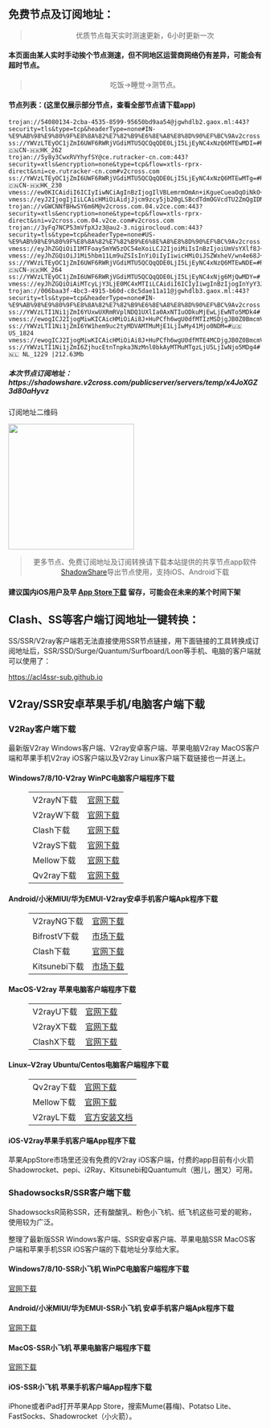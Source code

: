 
<h2>免费节点及订阅地址：</h2>
<blockquote>
<p style="text-align: center;">优质节点每天实时测速更新，6小时更新一次</p>
</blockquote>
<h4>本页面由某人实时手动挨个节点测速，但不同地区运营商网络仍有差异，可能会有超时节点。</h4>
<blockquote>
<p style="text-align: center;">吃饭->睡觉->测节点。</p>
</blockquote>
<h4>节点列表：(这里仅展示部分节点，查看全部节点请下载app)</h4>

```ss://YWVzLTEyOC1jZmI6UWF6RWRjVGdiMTU5QCQqQDE0LjI5LjEyNC4xNjg6MjQwNzM=#Relay_🇨🇳CN-🇹🇼TW_250
trojan://54080134-2cba-4535-8599-95650bd9aa54@jgwhdlb2.gaox.ml:443?security=tls&type=tcp&headerType=none#IN-%E9%AB%98%E9%80%9F%E8%8A%82%E7%82%B9%E6%8E%A8%E8%8D%90%EF%BC%9Av2cross.com
ss://YWVzLTEyOC1jZmI6UWF6RWRjVGdiMTU5QCQqQDE0LjI5LjEyNC4xNzQ6MTEwMDI=#Relay_🇨🇳CN-🇭🇰HK_262
trojan://5y8y3CwxRVYhyfSY@ce.rutracker-cn.com:443?security=xtls&encryption=none&type=tcp&flow=xtls-rprx-direct&sni=ce.rutracker-cn.com#v2cross.com
ss://YWVzLTEyOC1jZmI6UWF6RWRjVGdiMTU5QCQqQDE0LjI5LjEyNC4xNzQ6MTEwMTg=#Relay_🇨🇳CN-🇭🇰HK_230
vmess://ew0KICAidiI6ICIyIiwNCiAgInBzIjogIlVBLemrmOmAn+iKgueCueaOqOiNkO+8mnYyY3Jvc3MuY29tIiwNCiAgImFkZCI6ICI0MjJ3a2wuZmFuczgueHl6IiwNCiAgInBvcnQiOiAiNDQzIiwNCiAgImlkIjogIjdmNGZmMmUxLWMwOGYtMzViZC1hZmU3LTRhNmEzODY5MDdhYSIsDQogICJhaWQiOiAiMiIsDQogICJzY3kiOiAiYXV0byIsDQogICJuZXQiOiAid3MiLA0KICAidHlwZSI6ICJub25lIiwNCiAgImhvc3QiOiAiNDIyd2tsLmZhbnM4Lnh5eiIsDQogICJwYXRoIjogIi9yYXkiLA0KICAidGxzIjogInRscyIsDQogICJzbmkiOiAiIiwNCiAgImFscG4iOiAiIg0KfQ==
vmess://eyJ2IjogIjIiLCAicHMiOiAidjJjcm9zcy5jb20gLSBcdTdmOGVcdTU2ZmQgIDMiLCAiYWRkIjogIjE1NS4yNDguMTYyLjIxIiwgInBvcnQiOiAiNDQzIiwgInR5cGUiOiAibm9uZSIsICJpZCI6ICI3NDU0MDk3Zi0xNWZiLTQ0YmItOWU1OS1lMWZkZDFhYzAzYTUiLCAiYWlkIjogIjAiLCAibmV0IjogInRjcCIsICJwYXRoIjogIi8iLCAiaG9zdCI6ICJ2cG4uMTZ2cG4udG9wIiwgInRscyI6ICIifQ==
trojan://vGWCNNfBHwSY6m6M@v2cross.com.04.v2ce.com:443?security=xtls&encryption=none&type=tcp&flow=xtls-rprx-direct&sni=v2cross.com.04.v2ce.com#v2cross.com
trojan://3yFq7NCP53mVfpXJz3@au2-3.nigirocloud.com:443?security=tls&type=tcp&headerType=none#US-%E9%AB%98%E9%80%9F%E8%8A%82%E7%82%B9%E6%8E%A8%E8%8D%90%EF%BC%9Av2cross.com
vmess://eyJhZGQiOiI1MTFoay5mYW5zOC54eXoiLCJ2IjoiMiIsInBzIjoiUmVsYXlf8J+HqPCfh6ZDQS3wn4eo8J+HpkNBXzE5NiIsInBvcnQiOjgwLCJpZCI6IjdmNGZmMmUxLWMwOGYtMzViZC1hZmU3LTRhNmEzODY5MDdhYSIsImFpZCI6IjIiLCJuZXQiOiJ3cyIsInR5cGUiOiIiLCJob3N0IjoiNTExaGsuZmFuczgueHl6IiwicGF0aCI6Ii9yYXkiLCJ0bHMiOiJ0bHMifQ==
vmess://eyJhZGQiOiJ1Mi5hbm11Lm9uZSIsInYiOiIyIiwicHMiOiJSZWxheV/wn4e68J+HuFVTLfCfh7rwn4e4VVNfMjY1OSIsInBvcnQiOjE2MTYxLCJpZCI6IjkxOWFjODE1LTE3NzYtNDdmZS04YjU0LTUwOGVmNGYzOTQyMSIsImFpZCI6IjAiLCJuZXQiOiJ0Y3AiLCJ0eXBlIjoiIiwiaG9zdCI6InUyLmFubXUub25lIiwicGF0aCI6Ii8iLCJ0bHMiOiJ0bHMifQ==
ss://YWVzLTEyOC1jZmI6UWF6RWRjVGdiMTU5QCQqQDE0LjI5LjEyNC4xNzQ6MTEwNDE=#Relay_🇨🇳CN-🇭🇰HK_264
ss://YWVzLTEyOC1jZmI6UWF6RWRjVGdiMTU5QCQqQDE0LjI5LjEyNC4xNjg6MjQwMDY=#
vmess://eyJhZGQiOiAiMTcyLjY3LjE0MC4xMTIiLCAidiI6ICIyIiwgInBzIjogInYyY3Jvc3MuY29tIC0gXHU3ZjhlXHU1NmZkQ2xvdWRGbGFyZVx1ODI4Mlx1NzBiOSA0NSIsICJwb3J0IjogNDQzLCAiaWQiOiAiNGFjMDYxODMtZmVjYS00OGY4LTlmN2QtMzM1NWJkOTUwZTJhIiwgImFpZCI6ICIwIiwgIm5ldCI6ICJ3cyIsICJ0eXBlIjogIiIsICJob3N0IjogInl6amQwMS11Ymx1YmV1LmtveWViLmFwcCIsICJwYXRoIjogIi8iLCAidGxzIjogInRscyJ9
trojan://006baa3f-4bc3-4915-b60d-c8c5dae11a11@jgwhdlb3.gaox.ml:443?security=tls&type=tcp&headerType=none#IN-%E9%AB%98%E9%80%9F%E8%8A%82%E7%82%B9%E6%8E%A8%E8%8D%90%EF%BC%9Av2cross.com
ss://YWVzLTI1Ni1jZmI6YUxwUXRmRVplNDQ1UXlIa0AxNTIuODkuMjEwLjEwNTo5MDk4#
vmess://ewogICJ2IjogMiwKICAicHMiOiAi8J+HuPCfh6wgU0dfMTIzMSDjgJB0Z0BmcmVldnBuOOOAkSA4LjQ4TWIiLAogICJhZGQiOiAiMTI5LjIyNi4yMTYuNCIsCiAgInBvcnQiOiAzNTU2MiwKICAiaWQiOiAiNDg0MDliYmQtYTllZS00ZDllLWY3MjUtNGM4MWNjMGQ1MDA5IiwKICAiYWlkIjogMCwKICAibmV0IjogInRjcCIsCiAgImhvc3QiOiAiIiwKICAicGF0aCI6ICIvd3MiLAogICJ0eXBlIjogIm5vbmUiLAogICJ0bHMiOiAiIiwKICAic25pIjogIiIsCiAgInNjeSI6ICJhdXRvIgp9
ss://YWVzLTI1Ni1jZmI6YW1hem9uc2tyMDVAMTMuMjE1LjIwMy41Mjo0NDM=#🇺🇸US_1824
vmess://ewogICJ2IjogMiwKICAicHMiOiAi8J+HuPCfh6wgU0dfMTE4MCDjgJB0Z0BmcmVldnBuOOOAkTExLjY1TWIiLAogICJhZGQiOiAiMTI5LjIyNi45NC4xMzQiLAogICJwb3J0IjogMzExNDksCiAgImlkIjogIjg4MzU1N2YyLTg4YzktNDk2My1iZDBlLTIwODMzNTNmNzkwMSIsCiAgImFpZCI6IDAsCiAgIm5ldCI6ICJ0Y3AiLAogICJob3N0IjogIiIsCiAgInBhdGgiOiAiLyIsCiAgInR5cGUiOiAibm9uZSIsCiAgInRscyI6ICIiLAogICJzbmkiOiAiIiwKICAic2N5IjogImF1dG8iCn0=
ss://YWVzLTI1Ni1jZmI6ZjhucEtnTnpka3NzMnl0bkAyMTMuMTgzLjU5LjIwNjo5MDg4#🇳🇱 NL_1229 |212.63Mb
```
<h5>本次节点订阅地址：https://shadowshare.v2cross.com/publicserver/servers/temp/x4JoXGZ3d80aHyvz</h5>
<p>订阅地址二维码</p>
<img src='http://shadowshare.v2cross.com/qrcode.png' width=250 height=250>
<blockquote style='text-align: center;'>更多节点、免费订阅地址及订阅转换请下载本站提供的共享节点app软件<a href='https://shadowshare.v2cross.com'>ShadowShare</a>导出节点使用，支持iOS、Android下载</blockquote>
<h4>建议国内iOS用户及早 <a href='https://apps.apple.com/cn/app/shadowshare/id1612647259'>App Store下载</a> 留存，可能会在未来的某个时间下架</h4>

<div class="nv-content-wrap entry-content">
<h2>Clash、SS等客户端订阅地址一键转换：</h2>
<p>SS/SSR/V2ray客户端若无法直接使用SSR节点链接，用下面链接的工具转换成订阅地址后，SSR/SSD/Surge/Quantum/Surfboard/Loon等手机、电脑的客户端就可以使用了：</p>
<p><a href="https://acl4ssr-sub.github.io" target="_blank" rel="noreferrer noopener nofollow">https://acl4ssr-sub.github.io</a></p>
<h2>V2ray/SSR安卓苹果手机/电脑客户端下载</h2>
<h3>V2Ray客户端下载</h3>
<p>最新版V2ray Windows客户端、V2ray安卓客户端、苹果电脑V2ray MacOS客户端和苹果手机V2ray iOS客户端以及V2ray Linux客户端下载链接也一并送上。</p>
<h4>Windows7/8/10-<strong>V2ray WinPC电脑客户端</strong>程序下载</h4>
<figure class="wp-block-table alignwide is-style-stripes"><table><tbody><tr><td>V2rayN下载</td><td><a href="https://github.com/2dust/v2rayN/releases" target="_blank" rel="noreferrer noopener">官网下载</a></td></tr><tr><td>V2rayW下载</td><td><a href="https://github.com/Cenmrev/V2RayW/releases" target="_blank" rel="noreferrer noopener">官网下载</a></td></tr><tr><td>Clash下载</td><td><a href="https://github.com/Fndroid/clash_for_windows_pkg/releases" target="_blank" rel="noreferrer noopener">官网下载</a></td></tr><tr><td>V2rayS下载</td><td><a href="https://github.com/Shinlor/V2RayS/releases" target="_blank" rel="noreferrer noopener">官网下载</a></td></tr><tr><td>Mellow下载</td><td><a href="https://github.com/mellow-io/mellow/releases" target="_blank" rel="noreferrer noopener">官网下载</a></td></tr><tr><td>Qv2ray下载</td><td><a href="https://github.com/Qv2ray/Qv2ray" target="_blank" rel="noreferrer noopener">官网下载</a></td></tr></tbody></table></figure>
<h4><strong>Android/小米MIUI/华为EMUI-V2ray安卓手机客户端</strong>Apk程序下载</h4>
<figure class="wp-block-table alignwide is-style-stripes"><table><tbody><tr><td>V2rayNG下载</td><td><a href="https://github.com/2dust/v2rayNG/releases" target="_blank" rel="noreferrer noopener">官网下载</a></td></tr><tr><td>BifrostV下载</td><td><a rel="noreferrer noopener" href="https://www.appsapk.com/downloading/latest/com.github.dawndiy.bifrostv-0.6.8.apk" target="_blank">市场下载</a></td></tr><tr><td>Clash下载</td><td><a href="https://github.com/Kr328/ClashForAndroid/releases" target="_blank" rel="noreferrer noopener">官网下载</a></td></tr><tr><td>Kitsunebi下载</td><td><a rel="noreferrer noopener" href="https://apkpure.com/kitsunebi/fun.kitsunebi.kitsunebi4android" target="_blank">市场下载</a></td></tr></tbody></table></figure>
<h4><strong>MacOS-V2ray <strong>苹果电脑</strong>客户端</strong>程序下载</h4>
<figure class="wp-block-table alignwide is-style-stripes"><table><tbody><tr><td>V2rayU下载</td><td><a href="https://github.com/yanue/V2rayU/releases" target="_blank" rel="noreferrer noopener">官网下载</a></td></tr><tr><td>V2rayX下载</td><td><a href="https://github.com/Cenmrev/V2RayX/releases" target="_blank" rel="noreferrer noopener">官网下载</a></td></tr><tr><td>ClashX下载</td><td><a href="https://github.com/yichengchen/clashX/releases" target="_blank" rel="noreferrer noopener">官网下载</a></td></tr></tbody></table></figure>
<h4><strong>Linux</strong>–<strong>V2ray Ubuntu/Centos电脑客户端</strong>程序下载</h4>
<figure class="wp-block-table alignwide is-style-stripes"><table><tbody><tr><td>Qv2ray下载</td><td><a href="https://github.com/Qv2ray/Qv2ray" target="_blank" rel="noreferrer noopener">官网下载</a></td></tr><tr><td>Mellow下载</td><td><a href="https://github.com/mellow-io/mellow/releases" target="_blank" rel="noreferrer noopener">官网下载</a></td></tr><tr><td>V2rayL下载</td><td><a rel="noreferrer noopener" href="https://github.com/jiangxufeng/v2rayL" target="_blank">官方安装文档</a></td></tr></tbody></table></figure>
<h4>iOS-<strong>V2ray苹果<strong>手机客户端</strong>App程序</strong>下载</h4>
<p>苹果AppStore市场里还没有免费的V2ray iOS客户端，付费的app目前有小火箭Shadowrocket、pepi、i2Ray、Kitsunebi和Quantumult（圈儿，圈叉）可用。</p>
<h3>ShadowsocksR/SSR客户端下载</h3>
<p>ShadowsocksR简称SSR，还有酸酸乳、粉色小飞机、纸飞机这些可爱的昵称，使用较为广泛。</p>
<p>整理了最新版SSR Windows客户端、SSR安卓客户端、苹果电脑SSR MacOS客户端和苹果手机SSR iOS客户端的下载地址分享给大家。</p>
<h4><strong>Windows7/8/10-<strong>SSR小飞机 WinPC电脑客户端</strong>程序下载</strong></h4>
<p><a rel="noreferrer noopener" href="https://github.com/shadowsocksrr/shadowsocksr-csharp/releases" target="_blank">官网下载</a></p>
<h4><strong><strong>Android/小米MIUI/华为EMUI-SSR小飞机 安卓手机客户端</strong>Apk程序下载</strong></h4>
<p><a rel="noreferrer noopener" href="https://github.com/shadowsocksrr/shadowsocksr-android/releases" target="_blank">官网下载</a></p>
<h4><strong><strong>MacOS-SSR小飞机 苹果电脑客户端</strong>程序下载</strong></h4>
<p><a href="https://github.com/qinyuhang/ShadowsocksX-NG-R/releases" target="_blank" rel="noreferrer noopener">官网下载</a></p>
<h4><strong>iOS-<strong>SSR小飞机 苹果手机客户端App程序</strong></strong>下载</h4>
<p>iPhone或者iPad打开苹果App Store，搜索Mume(暮梅)、Potatso Lite、FastSocks、Shadowrocket（小火箭）。</p>
